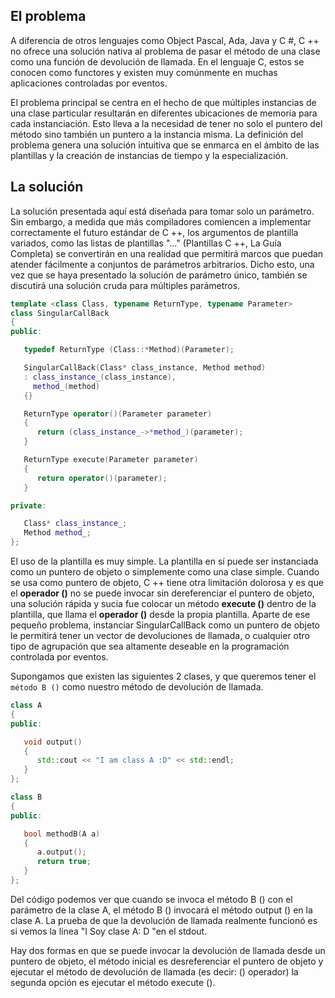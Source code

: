 ## El problema

A diferencia de otros lenguajes como Object Pascal, Ada, Java y C #, C ++ no ofrece una solución nativa al problema de pasar el método de una clase como una función de devolución de llamada. En el lenguaje C, estos se conocen como functores y existen muy comúnmente en muchas aplicaciones controladas por eventos. 

El problema principal se centra en el hecho de que múltiples instancias de una clase particular resultarán en diferentes ubicaciones de memoria para cada instanciación. Esto lleva a la necesidad de tener no solo el puntero del método sino también un puntero a la instancia misma. La definición del problema genera una solución intuitiva que se enmarca en el ámbito de las plantillas y la creación de instancias de tiempo y la especialización.


## La solución

La solución presentada aquí está diseñada para tomar solo un parámetro. Sin embargo, a medida que más compiladores comiencen a implementar correctamente el futuro estándar de C ++, los argumentos de plantilla variados, como las listas de plantillas "..." (Plantillas C ++, La Guía Completa) se convertirán en una realidad que permitirá marcos que puedan atender fácilmente a conjuntos de parámetros arbitrarios. Dicho esto, una vez que se haya presentado la solución de parámetro único, también se discutirá una solución cruda para múltiples parámetros.

```CPP
template <class Class, typename ReturnType, typename Parameter>
class SingularCallBack
{
public:

   typedef ReturnType (Class::*Method)(Parameter);

   SingularCallBack(Class* class_instance, Method method)
   : class_instance_(class_instance),
     method_(method)
   {}

   ReturnType operator()(Parameter parameter)
   {
      return (class_instance_->*method_)(parameter);
   }

   ReturnType execute(Parameter parameter)
   {
      return operator()(parameter);
   }

private:

   Class* class_instance_;
   Method method_;
};

```




El uso de la plantilla es muy simple. La plantilla en sí puede ser instanciada como un puntero de objeto o simplemente como una clase simple. Cuando se usa como puntero de objeto, C ++ tiene otra limitación dolorosa y es que el **operador ()** no se puede invocar sin dereferenciar el puntero de objeto, una solución rápida y sucia fue colocar un método **execute ()** dentro de la plantilla, que llama el **operador ()** desde la propia plantilla. Aparte de ese pequeño problema, instanciar SingularCallBack como un puntero de objeto le permitirá tener un vector de devoluciones de llamada, o cualquier otro tipo de agrupación que sea altamente deseable en la programación controlada por eventos.

Supongamos que existen las siguientes 2 clases, y que queremos tener el ```método B ()``` como nuestro método de devolución de llamada.

```C++
class A
{
public:

   void output()
   {
      std::cout << "I am class A :D" << std::endl;
   }
};

class B
{
public:

   bool methodB(A a)
   {
      a.output();
      return true;
   }
};
```



Del código podemos ver que cuando se invoca el método B () con el parámetro de la clase A, el método B () invocará el método output () en la clase A. La prueba de que la devolución de llamada realmente funcionó es si vemos la línea "I Soy clase A: D "en el stdout.

Hay dos formas en que se puede invocar la devolución de llamada desde un puntero de objeto, el método inicial es desreferenciar el puntero de objeto y ejecutar el método de devolución de llamada (es decir: () operador) la segunda opción es ejecutar el método execute ().

